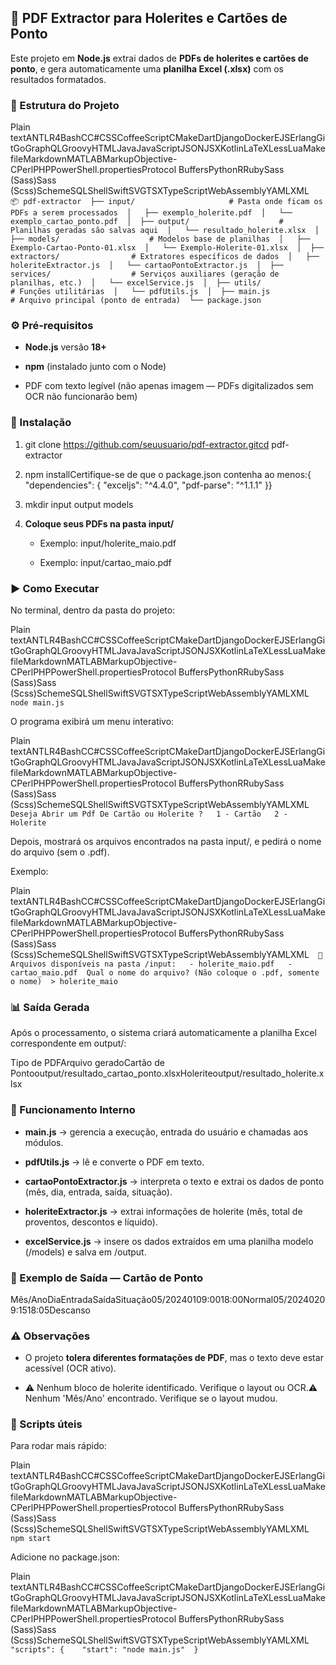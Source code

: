 🧾 PDF Extractor para Holerites e Cartões de Ponto
--------------------------------------------------

Este projeto em **Node.js** extrai dados de **PDFs de holerites e cartões de ponto**, e gera automaticamente uma **planilha Excel (.xlsx)** com os resultados formatados.

### 📁 Estrutura do Projeto

Plain textANTLR4BashCC#CSSCoffeeScriptCMakeDartDjangoDockerEJSErlangGitGoGraphQLGroovyHTMLJavaJavaScriptJSONJSXKotlinLaTeXLessLuaMakefileMarkdownMATLABMarkupObjective-CPerlPHPPowerShell.propertiesProtocol BuffersPythonRRubySass (Sass)Sass (Scss)SchemeSQLShellSwiftSVGTSXTypeScriptWebAssemblyYAMLXML`   📦 pdf-extractor  ├── input/                     # Pasta onde ficam os PDFs a serem processados  │   ├── exemplo_holerite.pdf  │   └── exemplo_cartao_ponto.pdf  │  ├── output/                    # Planilhas geradas são salvas aqui  │   └── resultado_holerite.xlsx  │  ├── models/                    # Modelos base de planilhas  │   ├── Exemplo-Cartao-Ponto-01.xlsx  │   └── Exemplo-Holerite-01.xlsx  │  ├── extractors/                # Extratores específicos de dados  │   ├── holeriteExtractor.js  │   └── cartaoPontoExtractor.js  │  ├── services/                  # Serviços auxiliares (geração de planilhas, etc.)  │   └── excelService.js  │  ├── utils/                     # Funções utilitárias  │   └── pdfUtils.js  │  ├── main.js                    # Arquivo principal (ponto de entrada)  └── package.json   `

### ⚙️ Pré-requisitos

*   **Node.js** versão **18+**
    
*   **npm** (instalado junto com o Node)
    
*   PDF com texto legível (não apenas imagem — PDFs digitalizados sem OCR não funcionarão bem)
    

### 🚀 Instalação

1.  git clone https://github.com/seuusuario/pdf-extractor.gitcd pdf-extractor
    
2.  npm installCertifique-se de que o package.json contenha ao menos:{ "dependencies": { "exceljs": "^4.4.0", "pdf-parse": "^1.1.1" }}
    
3.  mkdir input output models
    
4.  **Coloque seus PDFs na pasta input/**
    
    *   Exemplo: input/holerite\_maio.pdf
        
    *   Exemplo: input/cartao\_maio.pdf
        

### ▶️ Como Executar

No terminal, dentro da pasta do projeto:

Plain textANTLR4BashCC#CSSCoffeeScriptCMakeDartDjangoDockerEJSErlangGitGoGraphQLGroovyHTMLJavaJavaScriptJSONJSXKotlinLaTeXLessLuaMakefileMarkdownMATLABMarkupObjective-CPerlPHPPowerShell.propertiesProtocol BuffersPythonRRubySass (Sass)Sass (Scss)SchemeSQLShellSwiftSVGTSXTypeScriptWebAssemblyYAMLXML`   node main.js   `

O programa exibirá um menu interativo:

Plain textANTLR4BashCC#CSSCoffeeScriptCMakeDartDjangoDockerEJSErlangGitGoGraphQLGroovyHTMLJavaJavaScriptJSONJSXKotlinLaTeXLessLuaMakefileMarkdownMATLABMarkupObjective-CPerlPHPPowerShell.propertiesProtocol BuffersPythonRRubySass (Sass)Sass (Scss)SchemeSQLShellSwiftSVGTSXTypeScriptWebAssemblyYAMLXML`   Deseja Abrir um Pdf De Cartão ou Holerite ?   1 - Cartão   2 - Holerite   `

Depois, mostrará os arquivos encontrados na pasta input/, e pedirá o nome do arquivo (sem o .pdf).

Exemplo:

Plain textANTLR4BashCC#CSSCoffeeScriptCMakeDartDjangoDockerEJSErlangGitGoGraphQLGroovyHTMLJavaJavaScriptJSONJSXKotlinLaTeXLessLuaMakefileMarkdownMATLABMarkupObjective-CPerlPHPPowerShell.propertiesProtocol BuffersPythonRRubySass (Sass)Sass (Scss)SchemeSQLShellSwiftSVGTSXTypeScriptWebAssemblyYAMLXML`   📄 Arquivos disponíveis na pasta /input:   - holerite_maio.pdf   - cartao_maio.pdf  Qual o nome do arquivo? (Não coloque o .pdf, somente o nome)  > holerite_maio   `

### 📊 Saída Gerada

Após o processamento, o sistema criará automaticamente a planilha Excel correspondente em output/:

Tipo de PDFArquivo geradoCartão de Pontooutput/resultado\_cartao\_ponto.xlsxHoleriteoutput/resultado\_holerite.xlsx

### 🧠 Funcionamento Interno

*   **main.js** → gerencia a execução, entrada do usuário e chamadas aos módulos.
    
*   **pdfUtils.js** → lê e converte o PDF em texto.
    
*   **cartaoPontoExtractor.js** → interpreta o texto e extrai os dados de ponto (mês, dia, entrada, saída, situação).
    
*   **holeriteExtractor.js** → extrai informações de holerite (mês, total de proventos, descontos e líquido).
    
*   **excelService.js** → insere os dados extraídos em uma planilha modelo (/models) e salva em /output.
    

### 🧩 Exemplo de Saída — Cartão de Ponto

Mês/AnoDiaEntradaSaídaSituação05/20240109:0018:00Normal05/20240209:1518:05Descanso

### ⚠️ Observações

*   O projeto **tolera diferentes formatações de PDF**, mas o texto deve estar acessível (OCR ativo).
    
*   ⚠️ Nenhum bloco de holerite identificado. Verifique o layout ou OCR.⚠️ Nenhum 'Mês/Ano' encontrado. Verifique se o layout mudou.
    

### 🧰 Scripts úteis

Para rodar mais rápido:

Plain textANTLR4BashCC#CSSCoffeeScriptCMakeDartDjangoDockerEJSErlangGitGoGraphQLGroovyHTMLJavaJavaScriptJSONJSXKotlinLaTeXLessLuaMakefileMarkdownMATLABMarkupObjective-CPerlPHPPowerShell.propertiesProtocol BuffersPythonRRubySass (Sass)Sass (Scss)SchemeSQLShellSwiftSVGTSXTypeScriptWebAssemblyYAMLXML`   npm start   `

Adicione no package.json:

Plain textANTLR4BashCC#CSSCoffeeScriptCMakeDartDjangoDockerEJSErlangGitGoGraphQLGroovyHTMLJavaJavaScriptJSONJSXKotlinLaTeXLessLuaMakefileMarkdownMATLABMarkupObjective-CPerlPHPPowerShell.propertiesProtocol BuffersPythonRRubySass (Sass)Sass (Scss)SchemeSQLShellSwiftSVGTSXTypeScriptWebAssemblyYAMLXML`   "scripts": {    "start": "node main.js"  }   `
